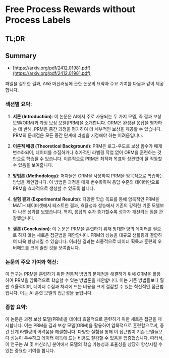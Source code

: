 # Free Process Rewards without Process Labels
## TL;DR
## Summary
- [https://arxiv.org/pdf/2412.01981.pdf](https://arxiv.org/pdf/2412.01981.pdf)

파일을 검토한 결과, AI와 머신러닝에 관한 논문의 요약과 주요 기여를 다음과 같이 제공합니다.

### 섹션별 요약:

1. **서론 (Introduction)**:
   이 논문은 AI에서 주로 사용되는 두 가지 모델, 즉 결과 보상 모델(ORM)과 과정 보상 모델(PRM)을 소개합니다. ORM은 완성된 응답을 평가하는 데 반해, PRM은 중간 과정을 평가하여 더 세부적인 보상을 제공할 수 있습니다. PRM의 문제점은 모든 중간 단계에 라벨을 지정해야 하는 어려움입니다.

2. **이론적 배경 (Theoretical Background)**:
   PRM은 로그-우도로 보상 함수가 매개 변수화되어, 데이터를 수집하거나 추가적인 라벨링 작업 없이 ORM을 훈련하는 것만으로 학습될 수 있습니다. 이론적으로 PRM은 최적화 목표와 상관없이 잘 작동할 수 있음을 보여줍니다.

3. **방법론 (Methodology)**:
   저자들은 ORM을 사용하여 PRM을 암묵적으로 학습하는 방법을 제안합니다. 이 방법은 과정을 매개 변수화하여 응답 수준의 데이터만으로 PRM을 효과적으로 생성할 수 있도록 합니다.

4. **실험 결과 (Experimental Results)**:
   다양한 학습 목표를 통해 암묵적인 PRM을 MATH 데이터셋에서 테스트한 결과, 효율성과 성능에서 기존의 강력한 기준 모델보다 나은 성과를 보였습니다. 특히, 응답의 수가 증가할수록 성과가 개선되는 점을 관찰했습니다.

5. **결론 (Conclusion)**:
   이 논문은 PRM을 훈련하기 위해 방대한 양의 데이터를 필요로 하지 않는 새로운 접근법을 제안합니다. PRM의 성능을 대규모 샘플링과 결합하여 더욱 향상시킬 수 있습니다. 이러한 결과는 최종적으로 데이터 획득과 훈련의 오버헤드를 크게 줄인 것을 보여줍니다.

### 논문의 주요 기여와 혁신:

이 연구는 PRM을 훈련하기 위한 전통적 방법의 문제점을 해결하기 위해 ORM을 활용하여 PRM을 암묵적으로 학습할 수 있는 방법론을 제안합니다. 이는 기존 방법들보다 훨씬 효율적이며, 데이터 수집과 처리에 드는 비용을 크게 절감할 수 있는 혁신적인 접근법입니다. 이는 AI 훈련 모델의 접근성을 높입니다.

### 종합 요약:

이 논문은 과정 보상 모델(PRM)을 데이터 효율적으로 훈련하기 위한 새로운 접근을 제시합니다. 이는 PRM을 결과 보상 모델(ORM)을 활용하여 암묵적으로 훈련함으로써, 중간 단계 라벨링의 어려움을 해결합니다. 다양한 실험을 통해 이 접근법이 기존 모델들보다 성능이 우수하고 데이터 획득에 드는 비용도 절감할 수 있음을 입증했습니다. 따라서, 이 연구는 AI 및 머신러닝 분야에서 모델의 학습 가능성과 효율성을 상당히 향상시킬 수 있는 중요한 기여를 합니다.